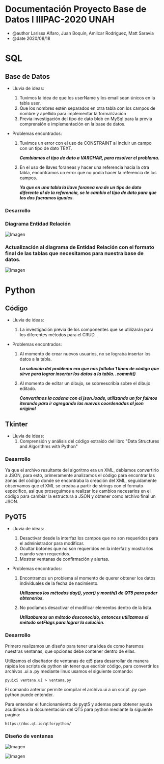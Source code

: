 Documentación Proyecto Base de Datos I IIIPAC-2020 UNAH
=========================
- @author Larissa Alfaro, Juan Boquín, Amilcar Rodriguez, Matt Saravia
- @date 2020/08/18

# **SQL**

## **Base de Datos**
* Lluvia de ideas:
    1. Tuvimos la idea de que los userName y los email sean únicos en la tabla user.
    2. Que los nombres estén separados en otra tabla con los campos de nombre y apellido para implementar la formalización
    3. Previa investigación del tipo de dato blob en MySql para la previa comprensión e implementación en la base de datos.

* Problemas encontrados:
    1. Tuvimos un error con el uso de CONSTRAINT al incluir un campo con un tipo de dato TEXT.
   
		***Cambiamos el tipo de dato a VARCHAR, para resolver el problema.***
    1. En el uso de llaves foraneas y hacer una referencia hacia la otra tabla, encontramos un error que no podía hacer la referencia de los campos.
   
		***Ya que en una tabla la llave foranea era de un tipo de dato diferente al de la referencia, se le cambio el tipo de dato para que los dos fueramos iguales.***

### **Desarrollo**


### **Diagrama Entidad Relación**
![Imagen](https://fotos.subefotos.com/000f5b26935c3e65b5c6e6a137b07913o.png) 

### **Actualización al diagrama de Entidad Relación con el formato final de las tablas que necesitamos para nuestra base de datos.**
![Imagen](https://fotos.subefotos.com/a98e56f31a02adce32f5caf13d865bd0o.png) 


 
    

# **Python**

## **Código**
* Lluvia de ideas:
    1. La investigación previa de los componentes que se utilizarán para los diferentes métodos para el CRUD.

* Problemas encontrados:
    1. Al momento de crear nuevos usuarios, no se lograba insertar los datos a la tabla.
   
		***La solución del problema era que nos faltaba 1 línea de código que sirve para lograr insertar los datos a la tabla. 
		.commit()***
    1. Al momento de editar un dibujo, se sobreescribía sobre el dibujo editado.
		
		***Convertimos la cadena con el json.loads, utilizando un for fuimos iterando para ir agregando las nuevas coordenadas al json original***


## **Tkinter**
* Lluvia de ideas:
    1. Comprensión y análisis del código extraído del libro "Data Structures and Algorithms with Python" 


### **Desarrollo**

Ya que el archivo resultante del algoritmo era un XML, debíamos convertirlo a JSON, para esto, primeramente analizamos el código para encontrar las zonas del código donde se encontraba la creación del XML, seguidamente observamos que el XML se creaba a partir de strings con el formato especifico, así que proseguimos a realizar los cambios necesarios en el código para cambiar la estructura a JSON y obtener como archivo final un JSON.

## **PyQT5**
* Lluvia de ideas:
    1. Desactivar desde la interfaz los campos que no son requeridos para el administrador para modificar.
    2. Ocultar botones que no son requeridos en la interfaz y mostrarlos cuando sean requeridos.
    3. Mostrar ventanas de confirmación y alertas.

* Problemas encontrados:
    1. Encontramos un problema al momento de querer obtener los datos individuales de la fecha de nacimiento. 
  
		***Utilizamos los métodos day(), year() y month() de QT5 para poder obtenerlos.***
    1. No podíamos desactivar el modificar elementos dentro de la lista.
   
		***Utilizabamos un método desconocido, entonces utilizamos el método setFlags para lograr la solución.***


### **Desarrollo**

Primero realizamos un diseño para tener una idea de como haremos nuestras ventanas, que opciones debe contener dentro de ellas.

Utilizamos el diseñador de ventanas de qt5 para desarrollar de manera rápida los scripts de python sin tener que escribir código, para convertir los archivos .ui a .py mediante linux usamos el siguiente comando:

    pyuic5 ventana.ui > ventana.py

El comando anterior permite compilar el archivo.ui a un script .py que python puede entender.

Para entender el funcionamiento de pyqt5 y ademas para obtener ayuda acudimos a la documentación del QT5 para python mediante la siguiente pagina:

    https://doc.qt.io/qtforpython/

### **Diseño de ventanas**

![Imagen](https://fotos.subefotos.com/09fb83e794e475862bf49df6d5a0144fo.jpg) 

![Imagen](https://fotos.subefotos.com/62115f6077a9b2d3a7c3b3019206716eo.jpg) 




